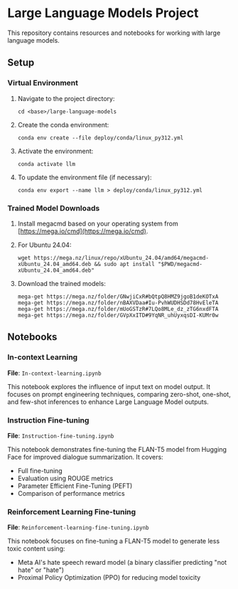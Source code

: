 # Large Language Models Project

This repository contains resources and notebooks for working with large language models.

## Setup

### Virtual Environment

1. Navigate to the project directory:
   ```
   cd <base>/large-language-models
   ```

2. Create the conda environment:
   ```
   conda env create --file deploy/conda/linux_py312.yml
   ```

3. Activate the environment:
   ```
   conda activate llm
   ```

4. To update the environment file (if necessary):
   ```
   conda env export --name llm > deploy/conda/linux_py312.yml
   ```

### Trained Model Downloads

1. Install megacmd based on your operating system from [https://mega.io/cmd](https://mega.io/cmd).

2. For Ubuntu 24.04:
   ```
   wget https://mega.nz/linux/repo/xUbuntu_24.04/amd64/megacmd-xUbuntu_24.04_amd64.deb && sudo apt install "$PWD/megacmd-xUbuntu_24.04_amd64.deb"
   ```

3. Download the trained models:
   ```
   mega-get https://mega.nz/folder/GNwjiCxR#bQtpQ8HMZ9jgoB1deKOTxA
   mega-get https://mega.nz/folder/nBAXVDaa#Iu-PvhWUDHSDd78HvEleTA
   mega-get https://mega.nz/folder/mUoGSTzR#7LQo8MLe_dz_zTG6nxdFTA
   mega-get https://mega.nz/folder/GVpXxITD#9YqNR_uhUyxqsDI-KUMr0w
   ```

## Notebooks

### In-context Learning
**File**: `In-context-learning.ipynb`

This notebook explores the influence of input text on model output. It focuses on prompt engineering techniques, comparing zero-shot, one-shot, and few-shot inferences to enhance Large Language Model outputs.

### Instruction Fine-tuning
**File**: `Instruction-fine-tuning.ipynb`

This notebook demonstrates fine-tuning the FLAN-T5 model from Hugging Face for improved dialogue summarization. It covers:
- Full fine-tuning
- Evaluation using ROUGE metrics
- Parameter Efficient Fine-Tuning (PEFT)
- Comparison of performance metrics

### Reinforcement Learning Fine-tuning
**File**: `Reinforcement-learning-fine-tuning.ipynb`

This notebook focuses on fine-tuning a FLAN-T5 model to generate less toxic content using:
- Meta AI's hate speech reward model (a binary classifier predicting "not hate" or "hate")
- Proximal Policy Optimization (PPO) for reducing model toxicity